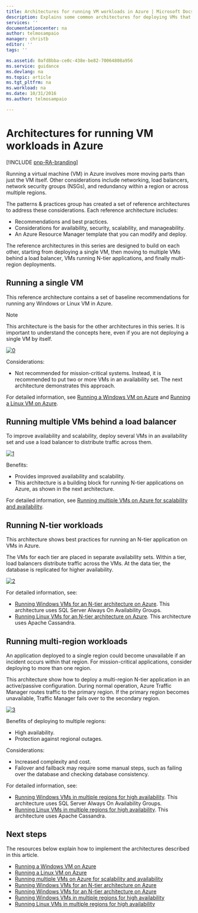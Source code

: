```yaml
---
title: Architectures for running VM workloads in Azure | Microsoft Docs
description: Explains some common architectures for deploying VMs that host enterprise-scale applications in Azure.
services: ''
documentationcenter: na
author: telmosampaio
manager: christb
editor: ''
tags: ''

ms.assetid: 0afd8bba-ce0c-438e-be82-70064808a956
ms.service: guidance
ms.devlang: na
ms.topic: article
ms.tgt_pltfrm: na
ms.workload: na
ms.date: 10/31/2016
ms.author: telmosampaio

---
```

# Architectures for running VM workloads in Azure

[!INCLUDE [pnp-RA-branding](../../includes/guidance-pnp-header-include.md)]

Running a virtual machine (VM) in Azure involves more moving parts than just the VM itself. Other considerations include networking, load balancers, network security groups (NSGs), and redundancy within a region or across multiple regions.

The patterns & practices group has created a set of reference architectures to address these considerations. Each reference architecture includes:

* Recommendations and best practices.
* Considerations for availability, security, scalability, and manageability.
* An Azure Resource Manager template that you can modify and deploy.

The reference architectures in this series are designed to build on each other, starting from deploying a single VM, then moving to multiple VMs behind a load balancer, VMs running N-tier applications, and finally multi-region deployments.

## Running a single VM
This reference architecture contains a set of baseline recommendations for running any Windows or Linux VM in Azure. 

> [!NOTE]
> This architecture is the basis for the other architectures in this series. It is important to understand the concepts here, even if you are not deploying a single VM by itself.
> 
> 

[![0]][0]

Considerations:

* Not recommended for mission-critical systems. Instead, it is recommended to put two or more VMs in an availability set. The next architecture demonstrates this approach.

For detailed information, see [Running a Windows VM on Azure][single-vm] and [Running a Linux VM on Azure][single-vm-linux].

## Running multiple VMs behind a load balancer

To improve availability and scalability, deploy several VMs in an availability set and use a load balancer to distribute traffic across them.  

[![1]][1]

Benefits:

* Provides improved availability and scalability.
* This architecture is a building block for running N-tier applications on Azure, as shown in the next architecture.

For detailed information, see [Running multiple VMs on Azure for scalability and availability][multiple-vms].

## Running N-tier workloads
This architecture shows best practices for running an N-tier application on VMs in Azure.

The VMs for each tier are placed in separate availability sets.  Within a tier, load balancers distribute traffic across the VMs. At the data tier, the database is replicated for higher availability.

[![2]][2]

For detailed information, see:

* [Running Windows VMs for an N-tier architecture on Azure][multiple-tiers]. This architecture uses SQL Server Always On Availability Groups. 
* [Running Linux VMs for an N-tier architecture on Azure][multiple-tiers-linux]. This architecture uses Apache Cassandra.

## Running multi-region workloads
An application deployed to a single region could become unavailable if an incident occurs within that region. For mission-critical applications, consider deploying to more than one region.

This architecture show how to deploy a multi-region N-tier application in an active/passive configuration. During normal operation, Azure Traffic Manager routes traffic to the primary region. If the primary region becomes unavailable, Traffic Manager fails over to the secondary region.  

[![3]][3]

Benefits of deploying to multiple regions:

* High availability.
* Protection against regional outages.

Considerations:

* Increased complexity and cost.
* Failover and failback may require some manual steps, such as failing over the database and checking database consistency.

For detailed information, see:

* [Running Windows VMs in multiple regions for high availability][multiple-regions]. This architecture uses SQL Server Always On Availability Groups. 
* [Running Linux VMs in multiple regions for high availability][multiple-regions-linux]. This architecture uses Apache Cassandra.

## Next steps
The resources below explain how to implement the architectures described in this article.

* [Running a Windows VM on Azure][single-vm]
* [Running a Linux VM on Azure][single-vm-linux]
* [Running multiple VMs on Azure for scalability and availability][multiple-vms]
* [Running Windows VMs for an N-tier architecture on Azure][multiple-tiers]
* [Running Windows VMs for an N-tier architecture on Azure][multiple-tiers-linux]
* [Running Windows VMs in multiple regions for high availability][multiple-regions] 
* [Running Linux VMs in multiple regions for high availability][multiple-regions-linux]

<!-- Links -->
[0]: ./media/compute/compute-single-vm.png "Single VM architecture in Azure"
[1]: ./media/compute/compute-multi-vm.png "Multiple VM architecture in Azure"
[2]: ./media/compute/compute-multi-tier.png "Multiple tier architecture in Azure"
[3]: ./media/compute/compute-multi-region.png "Multiple region architecture in Azure"
[single-vm]: ./guidance-compute-single-vm.md
[single-vm-linux]: ./guidance-compute-single-vm-linux.md 
[multiple-vms]: ./guidance-compute-multi-vm.md
[multiple-tiers]: ./guidance-compute-n-tier-vm.md
[multiple-tiers-linux]: ./guidance-compute-n-tier-vm-linux.md
[multiple-regions]: ./guidance-compute-multiple-datacenters.md
[multiple-regions-linux]: ./guidance-compute-multiple-datacenters-linux.md
